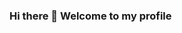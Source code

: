 ### Hi there 👋 Welcome to my profile

<!--
**jenefferf/jenefferf** is a ✨ _special_ ✨ repository because its `README.md` (this file) appears on your GitHub profile.

My name is Jeneffer, but you can call me Jene, and...:

- 🔭 I’m currently looking for a internship in data engineering 
- :books:I'm a student of telecommunications engineering
- 🌱 I’m currently learning about data engineering,
- 😄 I like to read books of different themes, going through terror, dystopias, even science and politics 
- 🔭 I love learning new technologies and looking for ways to use them to improve people's lives and society
